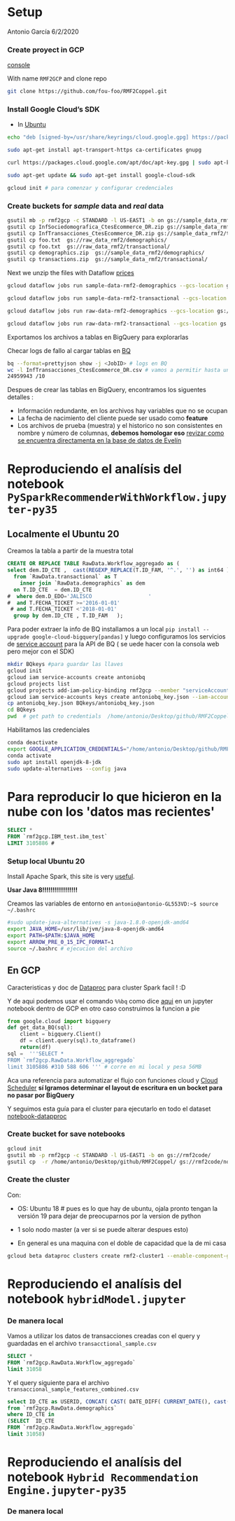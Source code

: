 Setup
================
Antonio García
6/2/2020

### Create proyect in GCP

[console](https://console.cloud.google.com/projectselector2/home/dashboard?hl=es-419&_ga=2.107833418.930555649.1591087211-2107747144.1590254601&_gac=1.86778346.1590759743.CjwKCAjw5cL2BRASEiwAENqAPodrcbNKYucbO6dA4dEAMP2VGrfQmqsPF5TCxfsGrMbXoLBfzWUMjRoCRs0QAvD_BwE)

With name `RMF2GCP` and clone repo

```sh
git clone https://github.com/fou-foo/RMF2Coppel.git
```

### Install Google Cloud’s SDK

* In [Ubuntu](https://cloud.google.com/sdk/docs/downloads-apt-get?hl=es-419)

```sh
echo "deb [signed-by=/usr/share/keyrings/cloud.google.gpg] https://packages.cloud.google.com/apt cloud-sdk main" | sudo tee -a /etc/apt/sources.list.d/google-cloud-sdk.list

sudo apt-get install apt-transport-https ca-certificates gnupg

curl https://packages.cloud.google.com/apt/doc/apt-key.gpg | sudo apt-key --keyring /usr/share/keyrings/cloud.google.gpg add -

sudo apt-get update && sudo apt-get install google-cloud-sdk

gcloud init # para comenzar y configurar credenciales
```

### Create buckets for *sample* data and *real* data

```sh
gsutil mb -p rmf2gcp -c STANDARD -l US-EAST1 -b on gs://sample_data_rmf2/
gsutil cp InfSociedomografica_CtesEcommerce_DR.zip gs://sample_data_rmf2/demographics/ # esto lo sube de manera unicore
gsutil cp InfTransacciones_CtesEcommerce_DR.zip gs://sample_data_rmf2/transactional/ # esto lo sube de manera unicore
gsutil cp foo.txt  gs://raw_data_rmf2/demographics/
gsutil cp foo.txt  gs://raw_data_rmf2/transactional/
gsutil cp demographics.zip  gs://sample_data_rmf2/demographics/
gsutil cp transactions.zip  gs://sample_data_rmf2/transactional/
```

Next we unzip the files with Dataflow
[prices](https://cloud.google.com/dataflow/pricing?hl=es)

```sh
gcloud dataflow jobs run sample-data-rmf2-demographics --gcs-location gs://dataflow-templates-us-central1/latest/Bulk_Decompress_GCS_Files --region us-central1 --staging-location gs://sample_data_rmf2/demographics/temp --parameters inputFilePattern=gs://sample_data_rmf2/demographics/InfSociedomografica_CtesEcommerce_DR.zip,outputDirectory=gs://sample_data_rmf2/demographics/,outputFailureFile=gs://sample_data_rmf2/demographics/errors

gcloud dataflow jobs run sample-data-rmf2-transactional --gcs-location gs://dataflow-templates-us-east1/latest/Bulk_Decompress_GCS_Files --region us-east1 --staging-location gs://sample_data_rmf2/transactional/temp --parameters inputFilePattern=gs://sample_data_rmf2/transactional/InfTransacciones_CtesEcommerce_DR.zip,outputDirectory=gs://sample_data_rmf2/transactional/,outputFailureFile=gs://sample_data_rmf2/transactional/errors

gcloud dataflow jobs run raw-data-rmf2-demographics --gcs-location gs://dataflow-templates-us-east1/latest/Bulk_Decompress_GCS_Files --region us-east1 --staging-location gs://raw_data_rmf2/demographics/temp --parameters inputFilePattern=gs://raw_data_rmf2/demographics/demographics.zip,outputDirectory=gs://raw_data_rmf2/demographics/,outputFailureFile=gs://raw_data_rmf2/demographics/errors

gcloud dataflow jobs run raw-data-rmf2-transactional --gcs-location gs://dataflow-templates-us-east1/latest/Bulk_Decompress_GCS_Files --region us-east1 --staging-location gs://raw_data_rmf2/transactional/temp --parameters inputFilePattern=gs://raw_data_rmf2/transactional/transactions.zip,outputDirectory=gs://raw_data_rmf2/transactional/,outputFailureFile=gs://raw_data_rmf2/transactional/errors
```

Exportamos los archivos a tablas en BigQuery para explorarlas

Checar logs de fallo al cargar tablas en [BQ](https://stackoverflow.com/questions/52100812/bigquery-where-can-i-find-the-error-stream)

```sh
bq --format=prettyjson show -j <JobID> # logs en BQ
wc -l InfTransacciones_CtesEcommerce_DR.csv # vamos a permitir hasta un 10% de registros con errores con tal que jale
24959943 /10
```

Despues de crear las tablas en BigQuery, encontramos los siguentes detalles :
* Información redundante, en los archivos hay variables que no se ocupan
* La fecha de nacimiento del cliente puede ser usado como __feature__
* Los archivos de prueba (muestra) y el historico no son consistentes en nombre y número de columnas, __debemos homologar eso__ [revizar como se encuentra directamenta en la base de datos de Evelín]()

# Reproduciendo el analísis del notebook `PySparkRecommenderWithWorkflow.jupyter-py35`


## Localmente el Ubuntu 20

Creamos la tabla a partir de la muestra total

```sql
CREATE OR REPLACE TABLE RawData.Workflow_aggregado as (
select dem.ID_CTE ,  cast(REGEXP_REPLACE(T.ID_FAM, '^.', '') as int64 )  as ID_FAM  , count(*) as FREQUENCY
  from `RawData.transactional` as T
    inner join `RawData.demographics` as dem
  on T.ID_CTE  = dem.ID_CTE
#  where dem.D_EDO='JALISCO                  '
#  and T.FECHA_TICKET >='2016-01-01'
 # and T.FECHA_TICKET <'2018-01-01'
  group by dem.ID_CTE , T.ID_FAM   );
```

Para poder extraer la info de BQ installamos a un local `pip install --upgrade google-cloud-bigquery[pandas]` y luego configuramos los servicios de [service account](https://cloud.google.com/docs/authentication/getting-started) para la API de BQ ( se uede hacer con la consola web pero mejor con el SDK)

```sh
mkdir BQkeys #para guardar las llaves
gcloud init
gcloud iam service-accounts create antoniobq
gcloud projects list
gcloud projects add-iam-policy-binding rmf2gcp --member "serviceAccount:antoniobq@rmf2gcp.iam.gserviceaccount.com" --role "roles/owner"
gcloud iam service-accounts keys create antoniobq_key.json --iam-account antoniobq@rmf2gcp.iam.gserviceaccount.com
cp antoniobq_key.json BQkeys/antoniobq_key.json
cd BQkeys
pwd  # get path to credentials  /home/antonio/Desktop/github/RMF2Coppel/BQkeys/antoniobq_key.json
```


Habilitamos las credenciales

```sh
conda deactivate
export GOOGLE_APPLICATION_CREDENTIALS="/home/antonio/Desktop/github/RMF2Coppel/BQkeys/antoniobq_key.json"
conda activate
sudo apt install openjdk-8-jdk
sudo update-alternatives --config java
```


# Para reproducir lo que hicieron en la nube con los 'datos mas recientes'

```sql
SELECT *
FROM `rmf2gcp.IBM_test.ibm_test`
LIMIT 3105886 #
```


### Setup local Ubuntu 20

Install Apache Spark, this site is very [useful](https://computingforgeeks.com/how-to-install-apache-spark-on-ubuntu-debian/).

__Usar Java 8!!!!!!!!!!!!!!!!!__


Creamos las variables de entorno en `antonio@antonio-GL553VD:~$ source ~/.bashrc`


```sh
#sudo update-java-alternatives -s java-1.8.0-openjdk-amd64
export JAVA_HOME=/usr/lib/jvm/java-8-openjdk-amd64
export PATH=$PATH:$JAVA_HOME
export ARROW_PRE_0_15_IPC_FORMAT=1
source ~/.bashrc # ejecucion del archivo
```



## En GCP

Caracteristicas y doc de [Dataproc](https://cloud.google.com/dataproc/docs?hl=es) para cluster Spark facíl ! :D  

Y de aqui podemos usar el comando `%%bq` como dice [aqui](https://cloud.google.com/bigquery/docs/visualize-jupyter) en un jupyter notebook dentro de GCP en otro caso construimos la funcion a pie

```python
from google.cloud import bigquery
def get_data_BQ(sql):
    client = bigquery.Client()
    df = client.query(sql).to_dataframe()
    return(df)
sql =  '''SELECT *
FROM `rmf2gcp.RawData.Workflow_aggregado`
limit 3105886 #310 588 606 ''' # corre en mi local y pesa 56MB
```

Aca una referencia para automatizar el flujo con funciones cloud y [Cloud Scheduler](https://cloud.google.com/dataproc/docs/tutorials/workflow-scheduler?hl=es) __sí lgramos determinar el layout de escritura en un bocket para no pasar por BigQuery__


Y seguimos esta guía para el cluster para ejecutarlo en todo el dataset [notebook-datapproc](https://cloud.google.com/dataproc/docs/tutorials/jupyter-notebook?hl=es#console)




### Create bucket for save notebooks

```sh
gcloud init
gsutil mb -p rmf2gcp -c STANDARD -l US-EAST1 -b on gs://rmf2code/
gsutil cp  -r /home/antonio/Desktop/github/RMF2Coppel/ gs://rmf2code/notebooks/jupyter # copiar el repo

```

### Create the cluster

Con:

* OS: Ubuntu 18 # pues es lo que hay de ubuntu, ojala pronto tengan la versión 19 para dejar de preocuparnos por la version de python  

* 1 solo nodo master (a ver si se puede alterar despues esto)
* En general es una maquina con el doble de capacidad que la de mi casa


```sh
gcloud beta dataproc clusters create rmf2-cluster1 --enable-component-gateway --bucket rmf2code --region us-central1 --subnet default --zone us-central1-b --single-node --master-machine-type n1-standard-8 --master-boot-disk-size 500 --image-version 1.5-ubuntu18 --optional-components ANACONDA,JUPYTER --project rmf2gcp
```


# Reproduciendo el analísis del notebook `hybridModel.jupyter`


### De manera local

Vamos a utilizar los datos de transacciones creadas con el query y guardadas en el archivo `transacctional_sample.csv`

```sql
SELECT *
FROM `rmf2gcp.RawData.Workflow_aggregado`
limit 31058
```
Y el query siguiente para el archivo `transaccional_sample_features_combined.csv`

```sql
select ID_CTE as USERID, CONCAT( CAST( DATE_DIFF( CURRENT_DATE(), cast( FECHA_NAC as date), YEAR)  as string) , ',', CAST( EDO_CIVIL as string), ',', CAST( GENERO as string) ) as FEATURES, D_EDO as STATE
from `rmf2gcp.RawData.demographics`
where ID_CTE in
(SELECT  ID_CTE
FROM `rmf2gcp.RawData.Workflow_aggregado`
limit 31058)
```

# Reproduciendo el analísis del notebook `Hybrid Recommendation Engine.jupyter-py35`

### De manera local
